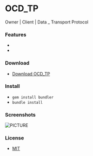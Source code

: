 OCD_TP
=====

Owner | Client | Data _ Transport Protocol  

### Features
- 
- 

### Download
* [Download OCD_TP](http://localhost)

### Install
- ```gem install bundler```
- ```bundle install```

### Screenshots
![PICTURE](assets/media/picture.png)

### License
- [MIT](http://opensource.org/licenses/MIT)

